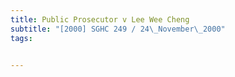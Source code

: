 ```yaml
---
title: Public Prosecutor v Lee Wee Cheng 
subtitle: "[2000] SGHC 249 / 24\_November\_2000"
tags:


---
```


